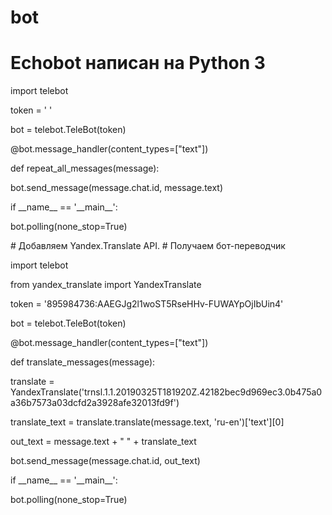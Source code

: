 # bot
# Echobot написан на Python 3
<body>
<p>import telebot</p>
<p>token = ' '</p>
<p>bot = telebot.TeleBot(token)</p>
<p> </p>
<p>@bot.message_handler(content_types=["text"])</p>
<p>def repeat_all_messages(message): </p>
   <p> bot.send_message(message.chat.id, message.text)</p>
<p> </p>
<p>if __name__ == '__main__':</p>
    <p> bot.polling(none_stop=True)</p>
# Добавляем Yandex.Translate API.
# Получаем бот-переводчик
<p>import telebot</p>
<p>from yandex_translate import YandexTranslate </p>
<p>token = '895984736:AAEGJg2l1woST5RseHHv-FUWAYpOjIbUin4'</p>
<p>bot = telebot.TeleBot(token)</p>
<p>@bot.message_handler(content_types=["text"])</p>
<p>def translate_messages(message):</p>
    <p>translate = YandexTranslate('trnsl.1.1.20190325T181920Z.42182bec9d969ec3.0b475a0a36b7573a03dcfd2a3928afe32013fd9f') </p>
    <p>translate_text = translate.translate(message.text, 'ru-en')['text'][0]</p>
    <p>out_text = message.text + " " + translate_text</p>
   <p> bot.send_message(message.chat.id, out_text)</p>
<p>if __name__ == '__main__':</p>
    <p>bot.polling(none_stop=True)  </p>
      <p> </p>
</body>
</html>
